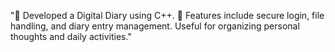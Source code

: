 "📝 Developed a Digital Diary using C++. 🔐 Features include secure login, file handling, and diary entry management. Useful for organizing personal thoughts and daily activities."
